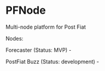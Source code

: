 # PFNode
Multi-node platform for Post Fiat

Nodes:

Forecaster (Status: MVP) - 

PostFiat Buzz (Status: development) - 
